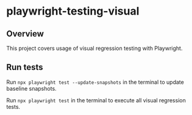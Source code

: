 # playwright-testing-visual

## Overview

This project covers usage of visual regression testing with Playwright.

## Run tests

Run ``` npx playwright test --update-snapshots ``` in the terminal to update baseline snapshots.

Run ``` npx playwright test ``` in the terminal to execute all visual regression tests.

